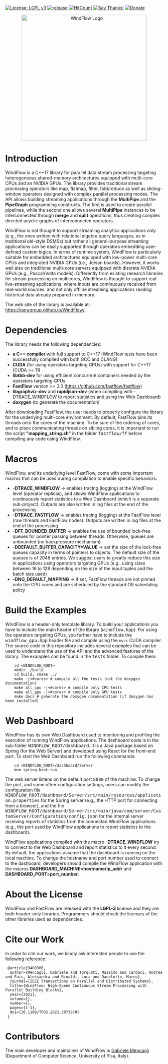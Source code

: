 [![License: LGPL v3](https://img.shields.io/badge/License-LGPL%20v3-blue.svg)](https://www.gnu.org/licenses/lgpl-3.0)
[![release](https://img.shields.io/github/release/paragroup/windflow.svg)](https://github.com/paragroup/windflow/releases/latest)
[![HitCount](http://hits.dwyl.io/paragroup/windflow.svg)](http://hits.dwyl.io/paragroup/windflow)
[![Say Thanks!](https://img.shields.io/badge/Say%20Thanks-!-1EAEDB.svg)](https://saythanks.io/to/mencagli@di.unipi.it)
[![Donate](https://img.shields.io/badge/Donate-PayPal-green.svg)](https://paypal.me/GabrieleMencagli)

<p align="center"><img src="https://paragroup.github.io/WindFlow/img/logo_white.png" width="400" title="WindFlow Logo"></p>

# Introduction
WindFlow is a C++17 library for parallel data stream processing targeting heterogeneous shared-memory architectures equipped with multi-core CPUs and an NVIDIA GPUs. The library provides traditional stream processing operators like map, flatmap, filter, fold/reduce as well as sliding-window operators designed with complex parallel processing modes. The API allows building streaming applications through the <b>MultiPipe</b> and the <b>PipeGraph</b> programming constructs. The first is used to create parallel pipelines, while the second one allows several <b>MultiPipe</b> instances to be interconnected through <b>merge</b> and <b>split</b> operations, thus creating complex directed acyclic graphs of interconnected operators.

WindFlow is not thought to support streaming analytics applications only (e.g., the ones written with relational algebra query languages, as in traditional old-style DSMSs) but rather all general-purpose streaming applications can be easily supported through operators embedding user-defined custom logics. In terms of runtime system, WindFlow is particularly suitable for embedded architectures equipped with low-power multi-core CPUs and integrated NVIDIA GPUs (i.e., Jetson boards). However, it works well also on traditional multi-core servers equipped with discrete NVIDIA GPUs (e.g., Pascal/Volta models). Differently from existing research libraries for stream processing on multicores, WindFlow is thought to support real live-streaming applications, where inputs are continuously received from real-world sources, and not only offline streaming applications reading historical data already prepared in memory.

The web site of the library is available at: https://paragroup.github.io/WindFlow/.

# Dependencies
The library needs the following dependencies:
* <strong>a C++ compiler</strong> with full support to C++17 (WindFlow tests have been successfully compiled with both GCC and CLANG)
* <strong>CUDA</strong> (for using operators targeting GPUs) with support for C++17 (CUDA >= 11)
* <strong>libtbb-dev</strong> for using efficient concurrent containers needed by the operators targeting GPUs
* <strong>FastFlow</strong> version >= 3.0 (https://github.com/fastflow/fastflow)
* <strong>libgraphviz-dev</strong> and <strong>rapidjson-dev</strong> (when compiling with -DTRACE_WINDFLOW to report statistics and using the Web Dashboard)
* <strong>doxygen</strong> (to generate the documentation)

After downloading FastFlow, the user needs to properly configure the library for the underlying multi-core environment. By default, FastFlow pins its threads onto the cores of the machine. To be sure of the ordering of cores, and to place communicating threads on sibling cores, it is important to run the script <strong>"mapping_string.sh"</strong> in the folder <tt>fastflow/ff</tt> before compiling any code using WindFlow.

# Macros
WindFlow, and its underlying level FastFlow, come with some important macros that can be used during compilation to enable specific behaviors:
* <strong>-DTRACE_WINDFLOW</strong> -> enables tracing (logging) at the WindFlow level (operator replicas), and allows WindFlow applications to continuously report statistics to a Web Dashboard (which is a separate sub-project). Outputs are also written in log files at the end of the processing
* <strong>-DTRACE_FASTFLOW</strong> -> enables tracing (logging) at the FastFlow level (raw threads and FastFlow nodes). Outputs are written in log files at the end of the processing
* <strong>-DFF_BOUNDED_BUFFER</strong> -> enables the use of bounded lock-free queues for pointer passing between threads. Otherwise, queues are unbounded (no backpressure mechanism)
* <strong>-DDEFAULT_BUFFER_CAPACITY=VALUE</strong> -> set the size of the lock-free queues capacity in terms of pointers to objects. The default size of the queues is of 2048 entries. We suggest users to greatly reduce this size in applications using operators targeting GPUs (e.g., using sizes between 16 to 128 depending on the size of the input tuples and the batch size used)
* <strong>-DNO_DEFAULT_MAPPING</strong> -> if set, FastFlow threads are not pinned onto the CPU cores and are scheduled by the standard OS scheduling policy

# Build the Examples
WindFlow is a header-only template library. To build your applications you have to include the main header of the library (<tt>windflow.hpp</tt>). For using the operators targeting GPUs, you further have to include the <tt>windflow_gpu.hpp</tt> header file and compile using the <code>nvcc</code> CUDA compiler. The source code in this repository includes several examples that can be used to understand the use of the API and the advanced features of the library. The examples can be found in the <tt>tests</tt> folder. To compile them:
```
    cd <WINDFLOW_ROOT>
    mkdir ./build
    cd build; cmake ../
    make -j<#cores> # compile all the tests (not the doxygen documentation)
    make all_cpu -j<#cores> # compile only CPU tests
    make all_gpu -j<#cores> # compile only GPU tests
    make docs # generate the doxygen documentation (if doxygen has been installed)
```

# Web Dashboard
WindFlow has its own Web Dashboard used to monitoring and profiling the execution of running WindFlow applications. The dashboard code is in the sub-folder <tt>WINDFLOW_ROOT/dashboard</tt>. It is a Java package based on Spring (for the Web Server) and developed using React for the front-end part. To start the Web Dashboard run the following commands:
```
    cd <WINDFLOW_ROOT>/dashboard/Server
    mvn spring-boot:run
```
The web server listens on the default port <tt>8080</tt> of the machine. To change the port, and some other configuration settings, users can modify the configuration file <tt>WINDFLOW_ROOT/dashboard/Server/src/main/resources/application.properties</tt> for the Spring server (e.g., the HTTP port for connecting from a browser), and the file <tt>WINDFLOW_ROOT/dashboard/Server/src/main/java/com/server/CustomServer/Configuration/config.json</tt> for the internal server receiving reports of statistics from the connected WindFlow applications (e.g., the port used by WindFlow applications to report statistics to the dashboard).

WindFlow applications compiled with the macro <strong>-DTRACE_WINDFLOW</strong> try to connect to the Web Dashboard and report statistics to it every second. By default, the applications assume that the dashboard is running on the local machine. To change the hostname and port number used to connect to the dashboard, developers should compile the WindFlow application with the macros <strong>DASHBOARD_MACHINE=hostname/ip_addr</strong> and <strong>DASHBOARD_PORT=port_number</strong>.

# About the License
WindFlow and FastFlow are released with the <strong>LGPL-3</strong> license and they are both header-only libraries. Programmers should check the licenses of the other libraries used as dependencies.

# Cite our Work
In order to cite our work, we kindly ask interested people to use the following reference:
```
 @article{9408386,
  author={Mencagli, Gabriele and Torquati, Massimo and Cardaci, Andrea and Fais, Alessandra and Rinaldi, Luca and Danelutto, Marco},
  journal={IEEE Transactions on Parallel and Distributed Systems},
  title={WindFlow: High-Speed Continuous Stream Processing with Parallel Building Blocks},
  year={2021},
  volume={},
  number={},
  pages={1-1},
  doi={10.1109/TPDS.2021.3073970}
 }
```

# Contributors
The main developer and maintainer of WindFlow is [Gabriele Mencagli](mailto:mencagli@di.unipi.it) (Department of Computer Science, University of Pisa, Italy).
